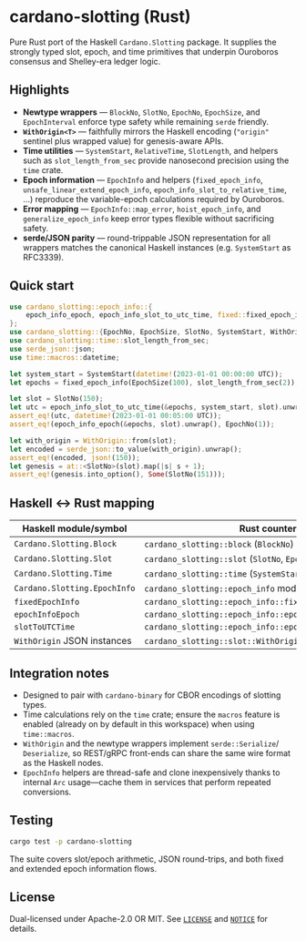 # cardano-slotting (Rust)

Pure Rust port of the Haskell `Cardano.Slotting` package. It supplies the
strongly typed slot, epoch, and time primitives that underpin Ouroboros
consensus and Shelley-era ledger logic.

## Highlights

- **Newtype wrappers** — `BlockNo`, `SlotNo`, `EpochNo`, `EpochSize`, and
  `EpochInterval` enforce type safety while remaining `serde` friendly.
- **`WithOrigin<T>`** — faithfully mirrors the Haskell encoding (`"origin"`
  sentinel plus wrapped value) for genesis-aware APIs.
- **Time utilities** — `SystemStart`, `RelativeTime`, `SlotLength`, and
  helpers such as `slot_length_from_sec` provide nanosecond precision using the
  `time` crate.
- **Epoch information** — `EpochInfo` and helpers (`fixed_epoch_info`,
  `unsafe_linear_extend_epoch_info`, `epoch_info_slot_to_relative_time`, …)
  reproduce the variable-epoch calculations required by Ouroboros.
- **Error mapping** — `EpochInfo::map_error`, `hoist_epoch_info`, and
  `generalize_epoch_info` keep error types flexible without sacrificing safety.
- **serde/JSON parity** — round-trippable JSON representation for all wrappers
  matches the canonical Haskell instances (e.g. `SystemStart` as RFC3339).

## Quick start

```rust
use cardano_slotting::epoch_info::{
    epoch_info_epoch, epoch_info_slot_to_utc_time, fixed::fixed_epoch_info,
};
use cardano_slotting::{EpochNo, EpochSize, SlotNo, SystemStart, WithOrigin, at};
use cardano_slotting::time::slot_length_from_sec;
use serde_json::json;
use time::macros::datetime;

let system_start = SystemStart(datetime!(2023-01-01 00:00:00 UTC));
let epochs = fixed_epoch_info(EpochSize(100), slot_length_from_sec(2));

let slot = SlotNo(150);
let utc = epoch_info_slot_to_utc_time(&epochs, system_start, slot).unwrap();
assert_eq!(utc, datetime!(2023-01-01 00:05:00 UTC));
assert_eq!(epoch_info_epoch(&epochs, slot).unwrap(), EpochNo(1));

let with_origin = WithOrigin::from(slot);
let encoded = serde_json::to_value(with_origin).unwrap();
assert_eq!(encoded, json!(150));
let genesis = at::<SlotNo>(slot).map(|s| s + 1);
assert_eq!(genesis.into_option(), Some(SlotNo(151)));
```

## Haskell ↔ Rust mapping

| Haskell module/symbol | Rust counterpart |
|-----------------------|------------------|
| `Cardano.Slotting.Block` | `cardano_slotting::block` (`BlockNo`) |
| `Cardano.Slotting.Slot` | `cardano_slotting::slot` (`SlotNo`, `EpochNo`, `WithOrigin`, …) |
| `Cardano.Slotting.Time` | `cardano_slotting::time` (`SystemStart`, `RelativeTime`, …) |
| `Cardano.Slotting.EpochInfo` | `cardano_slotting::epoch_info` module |
| `fixedEpochInfo` | `cardano_slotting::epoch_info::fixed::fixed_epoch_info` |
| `epochInfoEpoch` | `cardano_slotting::epoch_info::epoch_info_epoch` |
| `slotToUTCTime` | `cardano_slotting::epoch_info::epoch_info_slot_to_utc_time` |
| `WithOrigin` JSON instances | `cardano_slotting::slot::WithOrigin` serde impl |

## Integration notes

- Designed to pair with `cardano-binary` for CBOR encodings of slotting types.
- Time calculations rely on the `time` crate; ensure the `macros` feature is
  enabled (already on by default in this workspace) when using `time::macros`.
- `WithOrigin` and the newtype wrappers implement `serde::Serialize`/
  `Deserialize`, so REST/gRPC front-ends can share the same wire format as the
  Haskell nodes.
- `EpochInfo` helpers are thread-safe and clone inexpensively thanks to
  internal `Arc` usage—cache them in services that perform repeated conversions.

## Testing

```bash
cargo test -p cardano-slotting
```

The suite covers slot/epoch arithmetic, JSON round-trips, and both fixed and
extended epoch information flows.

## License

Dual-licensed under Apache-2.0 OR MIT. See [`LICENSE`](../LICENSE) and
[`NOTICE`](../NOTICE) for details.

